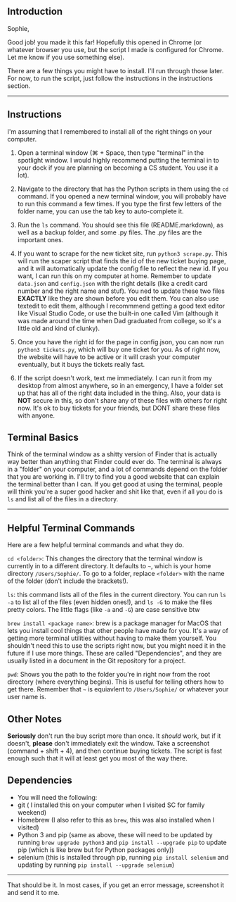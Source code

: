 ## Introduction
Sophie,

Good job! you made it this far!  Hopefully this opened in Chrome (or whatever browser you use, but the script I made is configured for Chrome.  Let me know if you use something else).  

There are a few things you might have to install.  I'll run through those later.  For now, to run the script, just follow the instructions in the instructions section.  

---

## Instructions
I'm assuming that I remembered to install all of the right things on your computer.  

1. Open a terminal window (⌘ + Space, then type "terminal" in the spotlight window.  I would highly recommend putting the terminal in to your dock if you are planning on becoming a CS student.  You use it a lot).  

2. Navigate to the directory that has the Python scripts in them using the `cd` command.  If you opened a new terminal window, you will probably have to run this command a few times.  If you type the first few letters of the folder name, you can use the tab key to auto-complete it.  

3. Run the `ls` command.  You should see this file (README.markdown), as well as a backup folder, and some .py files.  The .py files are the important ones.  

4. If you want to scrape for the new ticket site, run `python3 scrape.py`.  This will run the scaper script that finds the id of the new ticket buying page, and it will automatically update the config file to reflect the new id.  If you want, I can run this on my computer at home.  Remember to update `data.json` and `config.json` with the right details (like a credit card number and the right name and stuf).  You ned to update these two files <strong>EXACTLY</strong> like they are shown before you edit them.  You can also use textedit to edit them, although I recommmend getting a good text editor like Visual Studio Code, or use the built-in one called Vim (although it was made around the time when Dad graduated from college, so it's a little old and kind of clunky).  

5. Once you have the right id for the page in config.json, you can now run `python3 tickets.py`, which will buy one ticket for you.  As of right now, the website will have to be active or it will crash your computer eventually, but it buys the tickets really fast.  

6. If the script doesn't work, text me immediately.  I can run it from my desktop from almost anywhere, so in an emergency, I have a folder set up that has all of the right data included in the thing.  Also, your data is <strong>NOT</strong> secure in this, so don't share any of these files with others for right now.  It's ok to buy tickets for your friends, but DONT share these files with anyone.  


## Terminal Basics
Think of the terminal window as a shitty version of Finder that is actually way better than anything that Finder could ever do.  The terminal is always in a "folder" on your computer, and a lot of commands depend on the folder that you are working in.  I'll try to find you a good website that can explain the terminal better than I can.  If you get good at using the terminal, people will think you're a super good hacker and shit like that, even if all you do is `ls` and list all of the files in a directory.  

---

## Helpful Terminal Commands
Here are a few helpful terminal commands and what they do.  

`cd <folder>`: This changes the directory that the terminal window is currently in to a different directory.  It defaults to `~`, which is your home directory `/Users/Sophie/`.  To go to a folder, replace `<folder>` with the name of the folder (don't include the brackets!).  

`ls`: this command lists all of the files in the current directory.  You can run `ls -a` to list all of the files (even hidden ones!), and `ls -G` to make the files pretty colors.  The little flags (like `-a` and `-G`) are case sensitive btw

`brew install <package name>`: brew is a package manager for MacOS that lets you install cool things that other people have made for you.  It's a way of getting more terminal utilities without having to make them yourself.  You shouldn't need this to use the scripts right now, but you might need it in the future if I use more things.  These are called "Dependencies", and they are usually listed in a document in the Git repository for a project.  

`pwd`: Shows you the path to the folder you're in right now from the root directory (where everything begins).  This is useful for telling others how to get there.  Remember that `~`  is equiavlent to `/Users/Sophie/` or whatever your user name is. 


## Other Notes
<strong>Seriously</strong> don't run the buy script more than once.  It *should* work, but if it doesn't, <strong>**please**</strong> don't immediately exit the window.  Take a screenshot (command + shift + 4), and then continue buying tickets.  The script is fast enough such that it will at least get you most of the way there.  


## Dependencies
- You will need the following:
- git ( I installed this on your computer when I visited SC for family weekend)
- Homebrew (I also refer to this as `brew`, this was also installed when I visited)
- Python 3 and pip (same as above, these will need to be updated by running `brew upgrade python3` and `pip install --upgrade pip` to update pip (which is like brew but for Python packages only))
- selenium (this is installed through pip, running `pip install selenium` and updating by running `pip install --upgrade selenium`)

---
That should be it.  In most cases, if you get an error message, screenshot it and send it to me.  
